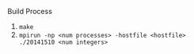 Build Process
1. <code>make</code>
2. <code>mpirun -np \<num processes\> -hostfile \<hostfile\> ./20141510 \<num integers\></code>
